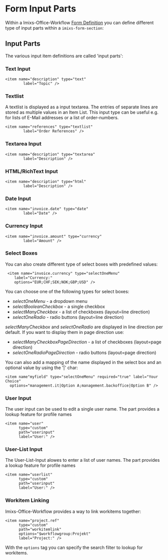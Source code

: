 # Form Input Parts

Within a Imixs-Office-Workflow [Form Definition](index.html) you can define different type of input parts within a `imixs-form-section`:
<imixs-form-section label="Controlling">
<item name="name" type="text"
		      label="Name" />
<item name="description" type="textarea"
		      label="Short Description" />
</imixs-form-section>

## Input Parts

The various input item definitions are called 'input parts':

### Text Input

    <item name="description" type="text"
            label="Topic" />

### Textlist

A textlist is displayed as a input textarea. The entries of separate lines are stored as multiple values in an Item List. This input type can be useful e.g. for lists of E-Mail addresses or a list of order-numbers.

    <item name="references" type="textlist"
            label="Order References" />

### Textarea Input

    <item name="description" type="textarea"
            label="Description" />

### HTML/RichText Input

    <item name="description" type="html"
            label="Description" />

### Date Input

    <item name="invoice.date" type="date"
            label="Date" />

### Currency Input

    <item name="invoice.amount" type="currency"
            label="Amount" />

### Select Boxes

You can also create different type of select boxes with predefined values:

     <item name="invoice.currency" type="selectOneMenu"
    	label="Currency:"
    	options="EUR;CHF;SEK;NOK;GBP;USD" />

You can choose one of the following types for select boxes:

- _selectOneMenu_ - a dropdown menu
- _selectBooleanCheckbox_ - a single checkbox
- _selectManyCheckbox_ - a list of checkboxes (layout=line direction)
- _selectOneRadio_ - radio buttons (layout=line direction)

_selectManyCheckbox_ and _selectOneRadio_ are displayed in line direction per default. If you want to display them in page direction use:

- _selectManyCheckboxPageDirection_ - a list of checkboxes (layout=page direction)
- _selectOneRadioPageDirection_ - radio buttons (layout=page direction)

You can also add a mapping of the name displayed in the select box and an optional value by using the '|' char:

    <item name"myfield" type="selectOneMenu" required="true" label="Your Choice"
      options="management.it|Option A;management.backoffice|Option B" />


### User Input

The user input can be used to edit a single user name. The part provides a lookup feature for profile names

    <item name="user"
          type="custom"
          path="userinput"
          label="User:" />


### User-List Input

The User-List-Input alowes to enter a list of user names. The part provides a lookup feature for profile names

    <item name="userlist"
          type="custom"
          path="userinput"
          label="User:" />

### Workitem Linking

Imixs-Office-Workflow provides a way to link workitems together:

    <item name="project.ref"
          type="custom"
          path="workitemlink"
          options="$workflowgroup:Projekt"
          label="Project:" />

With the `options` tag you can specify the search filter to lookup for workitems.
